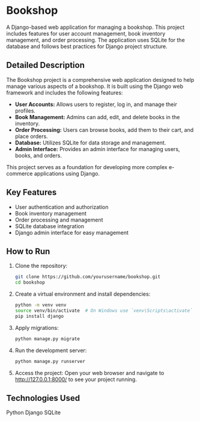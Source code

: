 # Bookshop
A Django-based web application for managing a bookshop. This project includes features for user account management, book inventory management, and order processing. The application uses SQLite for the database and follows best practices for Django project structure.

## Detailed Description
The Bookshop project is a comprehensive web application designed to help manage various aspects of a bookshop. It is built using the Django web framework and includes the following features:

- **User Accounts:** Allows users to register, log in, and manage their profiles.
- **Book Management:** Admins can add, edit, and delete books in the inventory.
- **Order Processing:** Users can browse books, add them to their cart, and place orders.
- **Database:** Utilizes SQLite for data storage and management.
- **Admin Interface:** Provides an admin interface for managing users, books, and orders.

This project serves as a foundation for developing more complex e-commerce applications using Django.

## Key Features
- User authentication and authorization
- Book inventory management
- Order processing and management
- SQLite database integration
- Django admin interface for easy management

## How to Run
1. Clone the repository:
   ```sh
   git clone https://github.com/yourusername/bookshop.git
   cd bookshop

2. Create a virtual environment and install dependencies:
   ```sh
   python -m venv venv
   source venv/bin/activate  # On Windows use `venv\Scripts\activate`
   pip install django

3. Apply migrations:
   ```sh
   python manage.py migrate

4. Run the development server:
   ```sh
   python manage.py runserver

5. Access the project:
   Open your web browser and navigate to http://127.0.0.1:8000/ to see your project running.


## Technologies Used
Python
Django
SQLite
